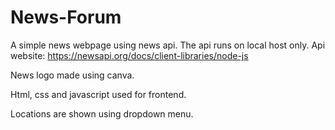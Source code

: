 # News-Forum

A simple news webpage using news api.
The api runs on local host only.
Api website: https://newsapi.org/docs/client-libraries/node-js

News logo made using canva.

Html, css and javascript used for frontend.

Locations are shown using dropdown menu.

